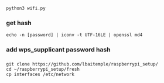 ####
```
python3 wifi.py
```


### get hash
```
echo -n [password] | iconv -t UTF-16LE | openssl md4
```

### add wps_supplicant password hash


###
```
git clone https://github.com/lbaitemple/raspberrypi_setup/
cd ~/raspberrypi_setup/fresh
cp interfaces /etc/network
```
